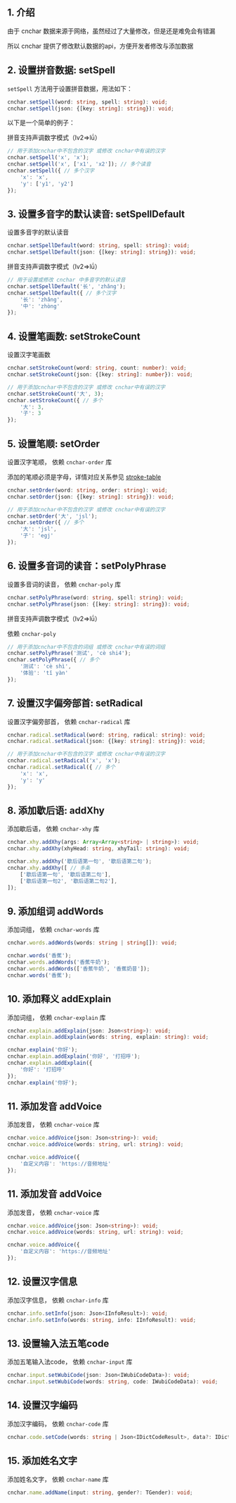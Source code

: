 ## 1. 介绍

由于 cnchar 数据来源于网络，虽然经过了大量修改，但是还是难免会有错漏

所以 cnchar 提供了修改默认数据的api，方便开发者修改与添加数据

## 2. 设置拼音数据: setSpell

`setSpell` 方法用于设置拼音数据，用法如下：

```ts
cnchar.setSpell(word: string, spell: string): void;
cnchar.setSpell(json: {[key: string]: string}): void;
```

以下是一个简单的例子：

拼音支持声调数字模式（lv2=>lǘ）

```js
// 用于添加cnchar中不包含的汉字 或修改 cnchar中有误的汉字
cnchar.setSpell('x', 'x');
cnchar.setSpell('x', ['x1', 'x2']); // 多个读音
cnchar.setSpell({ // 多个汉字
    'x': 'x',
    'y': ['y1', 'y2']
});
```

## 3. 设置多音字的默认读音: setSpellDefault

设置多音字的默认读音

```ts
cnchar.setSpellDefault(word: string, spell: string): void;
cnchar.setSpellDefault(json: {[key: string]: string}): void;
```

拼音支持声调数字模式（lv2=>lǘ）

```js
// 用于设置或修改 cnchar 中多音字的默认读音
cnchar.setSpellDefault('长', 'zhǎng');
cnchar.setSpellDefault({ // 多个汉字
    '长': 'zhǎng',
    '中': 'zhòng'
});
```

## 4. 设置笔画数: setStrokeCount

设置汉字笔画数

```ts
cnchar.setStrokeCount(word: string, count: number): void;
cnchar.setStrokeCount(json: {[key: string]: number}): void;
```

```js
// 用于添加cnchar中不包含的汉字 或修改 cnchar中有误的汉字
cnchar.setStrokeCount('大', 3);
cnchar.setStrokeCount({ // 多个
    '大': 3,
    '子': 3
});
```

## 5. 设置笔顺: setOrder


设置汉字笔顺， 依赖 `cnchar-order` 库

添加的笔顺必须是字母，详情对应关系参见 [stroke-table](https://github.com/theajack/cnchar/blob/master/src/cnchar/plugin/order/stroke-table.json)

```ts
cnchar.setOrder(word: string, order: string): void;
cnchar.setOrder(json: {[key: string]: string}): void;
```

```js
// 用于添加cnchar中不包含的汉字 或修改 cnchar中有误的汉字
cnchar.setOrder('大', 'jsl');
cnchar.setOrder({ // 多个
    '大': 'jsl',
    '子': 'egj'
});
```

## 6. 设置多音词的读音：setPolyPhrase

设置多音词的读音， 依赖 `cnchar-poly` 库

```ts
cnchar.setPolyPhrase(word: string, spell: string): void;
cnchar.setPolyPhrase(json: {[key: string]: string}): void;
```

拼音支持声调数字模式（lv2=>lǘ）

依赖 `cnchar-poly`

```js
// 用于添加cnchar中不包含的词组 或修改 cnchar中有误的词组
cnchar.setPolyPhrase('测试', 'cè shi4');
cnchar.setPolyPhrase({ // 多个
    '测试': 'cè shì',
    '体验': 'tǐ yàn'
});
```

## 7. 设置汉字偏旁部首: setRadical

设置汉字偏旁部首， 依赖 `cnchar-radical` 库

```ts
cnchar.radical.setRadical(word: string, radical: string): void;
cnchar.radical.setRadical(json: {[key: string]: string}): void;
```

```js
// 用于添加cnchar中不包含的汉字 或修改 cnchar中有误的汉字
cnchar.radical.setRadical('x', 'x');
cnchar.radical.setRadical({ // 多个
    'x': 'x',
    'y': 'y'
});
```

## 8. 添加歇后语: addXhy

添加歇后语， 依赖 `cnchar-xhy` 库

```ts
cnchar.xhy.addXhy(args: Array<Array<string> | string>): void;
cnchar.xhy.addXhy(xhyHead: string, xhyTail: string): void;
```

```js
cnchar.xhy.addXhy('歇后语第一句', '歇后语第二句');
cnchar.xhy.addXhy([ // 多条
    ['歇后语第一句', '歇后语第二句'],
    ['歇后语第一句2', '歇后语第二句2'],
]);
```

## 9. 添加组词 addWords

添加词组， 依赖 `cnchar-words` 库

```ts
cnchar.words.addWords(words: string | string[]): void;
```

```js
cnchar.words('香蕉');
cnchar.words.addWords('香蕉牛奶');
cnchar.words.addWords(['香蕉牛奶', '香蕉奶昔']);
cnchar.words('香蕉');
```

## 10. 添加释义 addExplain

添加词组， 依赖 `cnchar-explain` 库

```ts
cnchar.explain.addExplain(json: Json<string>): void;
cnchar.explain.addExplain(words: string, explain: string): void;
```

```js
cnchar.explain('你好');
cnchar.explain.addExplain('你好', '打招呼');
cnchar.explain.addExplain({
    '你好': '打招呼'
});
cnchar.explain('你好');
```

## 11. 添加发音 addVoice

添加发音， 依赖 `cnchar-voice` 库

```ts
cnchar.voice.addVoice(json: Json<string>): void;
cnchar.voice.addVoice(words: string, url: string): void;
```

```js
cnchar.voice.addVoice({
    '自定义内容': 'https://音频地址'
});
```

## 11. 添加发音 addVoice

添加发音， 依赖 `cnchar-voice` 库

```ts
cnchar.voice.addVoice(json: Json<string>): void;
cnchar.voice.addVoice(words: string, url: string): void;
```

```js
cnchar.voice.addVoice({
    '自定义内容': 'https://音频地址'
});
```

## 12. 设置汉字信息

添加汉字信息， 依赖 `cnchar-info` 库

```ts
cnchar.info.setInfo(json: Json<IInfoResult>): void;
cnchar.info.setInfo(words: string, info: IInfoResult): void;
```

## 13. 设置输入法五笔code

添加五笔输入法code， 依赖 `cnchar-input` 库

```ts
cnchar.input.setWubiCode(json: Json<IWubiCodeData>): void;
cnchar.input.setWubiCode(words: string, code: IWubiCodeData): void;
```

## 14. 设置汉字编码

添加汉字编码， 依赖 `cnchar-code` 库

```ts
cnchar.code.setCode(words: string | Json<IDictCodeResult>, data?: IDictCodeResult): void;
```

## 15. 添加姓名文字

添加姓名文字， 依赖 `cnchar-name` 库

```ts
cnchar.name.addName(input: string, gender?: TGender): void;
```